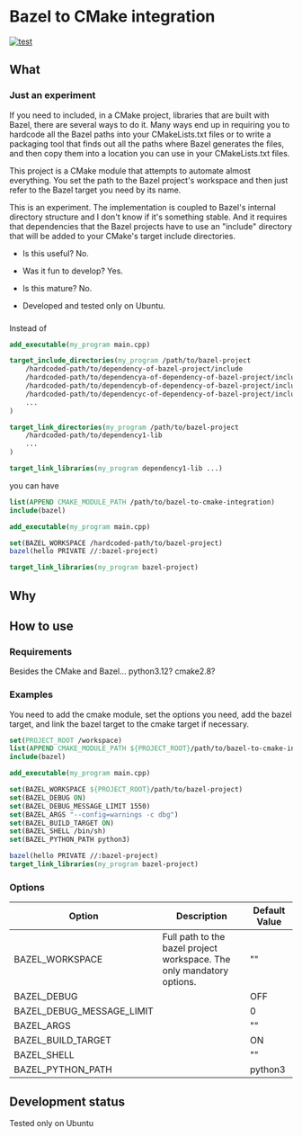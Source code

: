 # Bazel to CMake integration

[![test](https://github.com/andreiavrammsd/bazel-to-cmake-integration/workflows/test/badge.svg)](https://github.com/andreiavrammsd/bazel-to-cmake-integration/actions/workflows/test.yml)

## What

### Just an experiment

If you need to included, in a CMake project, libraries that are built with Bazel, there are several ways to do it. Many ways end up in requiring you to hardcode all the Bazel paths into your CMakeLists.txt files or to write a packaging tool that finds out all the paths where Bazel generates the files, and then copy them into a location you can use in your CMakeLists.txt files.

This project is a CMake module that attempts to automate almost everything. You set the path to the Bazel project's workspace and then just refer to the Bazel target you need by its name.

This is an experiment. The implementation is coupled to Bazel's internal directory structure and I don't know if it's something stable. And it requires that dependencies that the Bazel projects have to use an "include" directory that will be added to your CMake's target include directories.

- Is this useful? No.

- Was it fun to develop? Yes.

- Is this mature? No.

- Developed and tested only on Ubuntu.

###

Instead of

```cmake
add_executable(my_program main.cpp)

target_include_directories(my_program /path/to/bazel-project
    /hardcoded-path/to/dependency-of-bazel-project/include
    /hardcoded-path/to/dependencya-of-dependency-of-bazel-project/include
    /hardcoded-path/to/dependencyb-of-dependency-of-bazel-project/include
    /hardcoded-path/to/dependencyc-of-dependency-of-bazel-project/include
    ...
)

target_link_directories(my_program /path/to/bazel-project
    /hardcoded-path/to/dependency1-lib
    ...
)

target_link_libraries(my_program dependency1-lib ...)

```

you can have

```cmake
list(APPEND CMAKE_MODULE_PATH /path/to/bazel-to-cmake-integration)
include(bazel)

add_executable(my_program main.cpp)

set(BAZEL_WORKSPACE /hardcoded-path/to/bazel-project)
bazel(hello PRIVATE //:bazel-project)

target_link_libraries(my_program bazel-project)
```

## Why


## How to use

### Requirements

Besides the 
CMake and Bazel...
python3.12?
cmake2.8?

### Examples

You need to add the cmake module, set the options you need, add the bazel target, and link the bazel target to the cmake target if necessary.

```cmake
set(PROJECT_ROOT /workspace)
list(APPEND CMAKE_MODULE_PATH ${PROJECT_ROOT}/path/to/bazel-to-cmake-integration)
include(bazel)

add_executable(my_program main.cpp)

set(BAZEL_WORKSPACE ${PROJECT_ROOT}/path/to/bazel-project)
set(BAZEL_DEBUG ON)
set(BAZEL_DEBUG_MESSAGE_LIMIT 1550)
set(BAZEL_ARGS "--config=warnings -c dbg")
set(BAZEL_BUILD_TARGET ON)
set(BAZEL_SHELL /bin/sh)
set(BAZEL_PYTHON_PATH python3)

bazel(hello PRIVATE //:bazel-project)
target_link_libraries(my_program bazel-project)
```

### Options

| Option                      | Description             | Default Value |
|----------------------------|--------------------------|----------------|
| BAZEL_WORKSPACE            | Full path to the bazel project workspace. The only mandatory options.                         | ""             |
| BAZEL_DEBUG                |                          | OFF            |
| BAZEL_DEBUG_MESSAGE_LIMIT  |                          | 0              |
| BAZEL_ARGS                 |                          | ""             |
| BAZEL_BUILD_TARGET         |                          | ON             |
| BAZEL_SHELL                |                          | ""             |
| BAZEL_PYTHON_PATH          |                          | python3        |


## Development status
Tested only on Ubuntu
